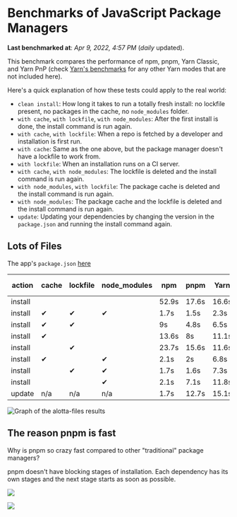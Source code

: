 # Benchmarks of JavaScript Package Managers

**Last benchmarked at**: _Apr 9, 2022, 4:57 PM_ (_daily_ updated).

This benchmark compares the performance of npm, pnpm, Yarn Classic, and Yarn PnP (check [Yarn's benchmarks](https://yarnpkg.com/benchmarks) for any other Yarn modes that are not included here).

Here's a quick explanation of how these tests could apply to the real world:

- `clean install`: How long it takes to run a totally fresh install: no lockfile present, no packages in the cache, no `node_modules` folder.
- `with cache`, `with lockfile`, `with node_modules`: After the first install is done, the install command is run again.
- `with cache`, `with lockfile`: When a repo is fetched by a developer and installation is first run.
- `with cache`: Same as the one above, but the package manager doesn't have a lockfile to work from.
- `with lockfile`: When an installation runs on a CI server.
- `with cache`, `with node_modules`: The lockfile is deleted and the install command is run again.
- `with node_modules`, `with lockfile`: The package cache is deleted and the install command is run again.
- `with node_modules`: The package cache and the lockfile is deleted and the install command is run again.
- `update`: Updating your dependencies by changing the version in the `package.json` and running the install command again.

## Lots of Files

The app's `package.json` [here](https://github.com/pnpm/pnpm.github.io/blob/main/benchmarks/fixtures/alotta-files/package.json)

| action  | cache | lockfile | node_modules| npm | pnpm | Yarn | Yarn PnP |
| ---     | ---   | ---      | ---         | --- | ---  | ---  | ---      |
| install |       |          |             | 52.9s | 17.6s | 16.6s | 23.1s |
| install | ✔     | ✔        | ✔           | 1.7s | 1.5s | 2.3s | n/a |
| install | ✔     | ✔        |             | 9s | 4.8s | 6.5s | 1.5s |
| install | ✔     |          |             | 13.6s | 8s | 11.1s | 5.9s |
| install |       | ✔        |             | 23.7s | 15.6s | 11.6s | 17.1s |
| install | ✔     |          | ✔           | 2.1s | 2s | 6.8s | n/a |
| install |       | ✔        | ✔           | 1.7s | 1.6s | 7.3s | n/a |
| install |       |          | ✔           | 2.1s | 7.1s | 11.8s | n/a |
| update  | n/a | n/a | n/a | 1.7s | 12.7s | 15.1s | 28.9s |

<img alt="Graph of the alotta-files results" src="/img/benchmarks/alotta-files.svg" />

## The reason pnpm is fast

Why is pnpm so crazy fast compared to other "traditional" package managers?

pnpm doesn't have blocking stages of installation. Each dependency has its own stages and the next stage starts as soon as possible.

![](/img/installation-stages-of-other-pms.png)

![](/img/installation-stages-of-pnpm.jpg)